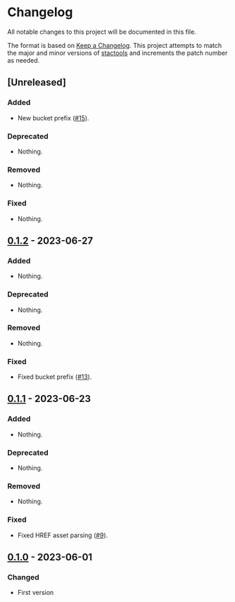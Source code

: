 # Changelog

All notable changes to this project will be documented in this file.

The format is based on [Keep a Changelog](https://keepachangelog.com/en/1.0.0/).
This project attempts to match the major and minor versions of
[stactools](https://github.com/stac-utils/stactools) and increments the patch
number as needed.

## [Unreleased]

### Added

- New bucket prefix ([#15](https://github.com/stactools-packages/amazonia-1/issues/15)).

### Deprecated

- Nothing.

### Removed

- Nothing.

### Fixed

- Nothing.

## [0.1.2] - 2023-06-27

### Added

- Nothing.

### Deprecated

- Nothing.

### Removed

- Nothing.

### Fixed

- Fixed bucket prefix ([#13](https://github.com/stactools-packages/amazonia-1/pull/13)).

## [0.1.1] - 2023-06-23

### Added

- Nothing.

### Deprecated

- Nothing.

### Removed

- Nothing.

### Fixed

- Fixed HREF asset parsing ([#9](https://github.com/stactools-packages/amazonia-1/issues/9)).

## [0.1.0] - 2023-06-01

### Changed

- First version

[0.1.2]: <https://github.com/stactools-packages/amazonia-1/compare/v0.1.1..v0.1.2>
[0.1.1]: <https://github.com/stactools-packages/amazonia-1/compare/v0.1.0..v0.1.1>
[0.1.0]: <https://github.com/stactools-packages/amazonia-1/releases/tag/v0.1.0>

<!-- markdownlint-disable-file MD024 -->
